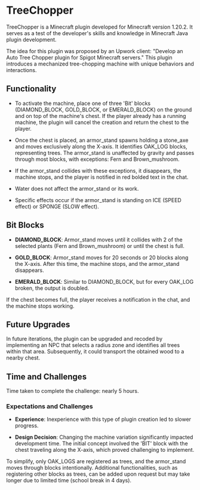 # TreeChopper

TreeChopper is a Minecraft plugin developed for Minecraft version 1.20.2. It serves as a test of the developer's skills and knowledge in Minecraft Java plugin development.

The idea for this plugin was proposed by an Upwork client: "Develop an Auto Tree Chopper plugin for Spigot Minecraft servers." This plugin introduces a mechanized tree-chopping machine with unique behaviors and interactions.

## Functionality

- To activate the machine, place one of three 'Bit' blocks (DIAMOND_BLOCK, GOLD_BLOCK, or EMERALD_BLOCK) on the ground and on top of the machine's chest. If the player already has a running machine, the plugin will cancel the creation and return the chest to the player.

- Once the chest is placed, an armor_stand spawns holding a stone_axe and moves exclusively along the X-axis. It identifies OAK_LOG blocks, representing trees. The armor_stand is unaffected by gravity and passes through most blocks, with exceptions: Fern and Brown_mushroom.

- If the armor_stand collides with these exceptions, it disappears, the machine stops, and the player is notified in red bolded text in the chat.

- Water does not affect the armor_stand or its work.

- Specific effects occur if the armor_stand is standing on ICE (SPEED effect) or SPONGE (SLOW effect).

## Bit Blocks

- **DIAMOND_BLOCK**: Armor_stand moves until it collides with 2 of the selected plants (Fern and Brown_mushroom) or until the chest is full.

- **GOLD_BLOCK**: Armor_stand moves for 20 seconds or 20 blocks along the X-axis. After this time, the machine stops, and the armor_stand disappears.

- **EMERALD_BLOCK**: Similar to DIAMOND_BLOCK, but for every OAK_LOG broken, the output is doubled.

If the chest becomes full, the player receives a notification in the chat, and the machine stops working.

## Future Upgrades

In future iterations, the plugin can be upgraded and recoded by implementing an NPC that selects a radius zone and identifies all trees within that area. Subsequently, it could transport the obtained wood to a nearby chest.

## Time and Challenges

Time taken to complete the challenge: nearly 5 hours.

### Expectations and Challenges

- **Experience**: Inexperience with this type of plugin creation led to slower progress.

- **Design Decision**: Changing the machine variation significantly impacted development time. The initial concept involved the 'BIT' block with the chest traveling along the X-axis, which proved challenging to implement.

To simplify, only OAK_LOGS are registered as trees, and the armor_stand moves through blocks intentionally. Additional functionalities, such as registering other blocks as trees, can be added upon request but may take longer due to limited time (school break in 4 days).

